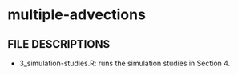 # multiple-advections

## FILE DESCRIPTIONS

- 3_simulation-studies.R: runs the simulation studies in Section 4.

